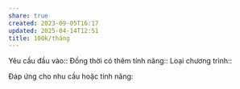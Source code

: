 ```yaml
---
share: true
created: 2023-09-05T16:17
updated: 2025-04-14T12:51
title: 100k/tháng
---
```

Yêu cầu đầu vào:: 
Đồng thời có thêm tính năng::
Loại chương trình:: 

Đáp ứng cho nhu cầu hoặc tính năng:


